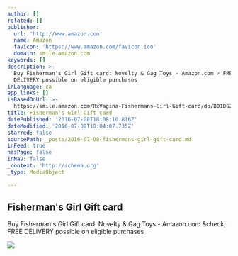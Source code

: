 ```yaml
---
author: []
related: []
publisher:
  url: 'http://www.amazon.com'
  name: Amazon
  favicon: 'https://www.amazon.com/favicon.ico'
  domain: smile.amazon.com
keywords: []
description: >-
  Buy Fisherman's Girl Gift card: Novelty & Gag Toys - Amazon.com ✓ FREE
  DELIVERY possible on eligible purchases
inLanguage: ca
app_links: []
isBasedOnUrl: >-
  https://smile.amazon.com/RxVagina-Fishermans-Girl-Gift-card/dp/B01DGZRB3O/ref=pd_sim_sbs_14_5?ie=UTF8&dpID=51h02Ed89YL&dpSrc=sims&preST=_AC_UL160_SR160%2C160_&psc=1&refRID=GHRY9MT9Q1KMS9K9TB56
title: Fisherman's Girl Gift card
datePublished: '2016-07-08T18:08:10.816Z'
dateModified: '2016-07-08T18:04:07.735Z'
starred: false
sourcePath: _posts/2016-07-08-fishermans-girl-gift-card.md
inFeed: true
hasPage: false
inNav: false
_context: 'http://schema.org'
_type: MediaObject

---
```

<article style=""><h1>Fisherman's Girl Gift card</h1><p>Buy Fisherman's Girl Gift card: Novelty &amp; Gag Toys - Amazon.com &amp;check; FREE DELIVERY possible on eligible purchases</p><img src="http://ecx.images-amazon.com/images/I/51n8P6xzQfL.jpg" /></article>